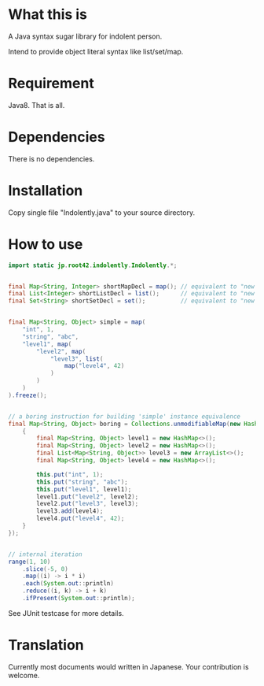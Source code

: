 <!--
  @author takahashikzn
-->

What this is
=================

A Java syntax sugar library for indolent person.

Intend to provide object literal syntax like list/set/map.


Requirement
=================

Java8. That is all.


Dependencies
=================

There is no dependencies.


Installation
=================

Copy single file "Indolently.java" to your source directory.


How to use
=================

```java
import static jp.root42.indolently.Indolently.*;


final Map<String, Integer> shortMapDecl = map(); // equivalent to "new HashMap<>()"
final List<Integer> shortListDecl = list();      // equivalent to "new ArrayList<>()"
final Set<String> shortSetDecl = set();          // equivalent to "new HashSet<>()"


final Map<String, Object> simple = map(
    "int", 1,
    "string", "abc",
    "level1", map(
        "level2", map(
            "level3", list(
                map("level4", 42)
            )
        )
    )
).freeze();


// a boring instruction for building 'simple' instance equivalence
final Map<String, Object> boring = Collections.unmodifiableMap(new HashMap<String, Object>() {
    {
        final Map<String, Object> level1 = new HashMap<>();
        final Map<String, Object> level2 = new HashMap<>();
        final List<Map<String, Object>> level3 = new ArrayList<>();
        final Map<String, Object> level4 = new HashMap<>();

        this.put("int", 1);
        this.put("string", "abc");
        this.put("level1", level1);
        level1.put("level2", level2);
        level2.put("level3", level3);
        level3.add(level4);
        level4.put("level4", 42);
    }
});


// internal iteration
range(1, 10)
    .slice(-5, 0)
    .map((i) -> i * i)
    .each(System.out::println)
    .reduce((i, k) -> i + k)
    .ifPresent(System.out::println);
```

See JUnit testcase for more details.


Translation
=================

Currently most documents would written in Japanese.
Your contribution is welcome.
